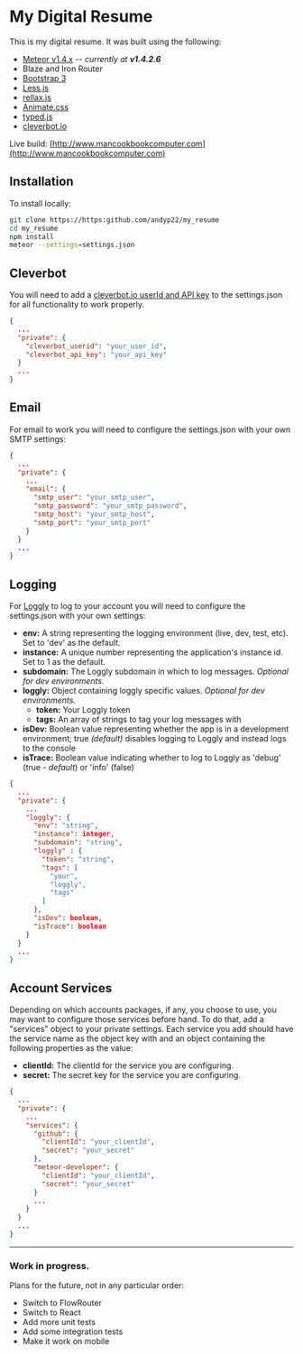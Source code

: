 # My Digital Resume
This is my digital resume. It was built using the following:
 - [Meteor v1.4.x](https://www.meteor.com) -- *currently at __v1.4.2.6__*
 - Blaze and Iron Router
 - [Bootstrap 3](http://getbootstrap.com)
 - [Less.js](http://lesscss.org)
 - [rellax.js](https://github.com/dixonandmoe/rellax)
 - [Animate.css](https://daneden.github.io/animate.css/)
 - [typed.js](https://github.com/mattboldt/typed.js/)
 - [cleverbot.io](https://cleverbot.io)

Live build: [http://www.mancookbookcomputer.com](http://www.mancookbookcomputer.com)

## Installation
To install locally:
```bash
git clone https://https:github.com/andyp22/my_resume
cd my_resume
npm install
meteor --settings=settings.json
```

## Cleverbot
You will need to add a [cleverbot.io userId and API key](https://cleverbot.io/keys) to the settings.json for all functionality to work properly.
```json
{
  ...
  "private": {
    "cleverbot_userid": "your_user_id",
    "cleverbot_api_key": "your_api_key"
  } 
  ...
}
```

## Email
For email to work you will need to configure the settings.json with your own SMTP settings:
```json
{
  ...
  "private": {
    ...
    "email": {
      "smtp_user": "your_smtp_user",
      "smtp_password": "your_smtp_password",
      "smtp_host": "your_smtp_host",
      "smtp_port": "your_smtp_port"
    }
  }
  ...
}
```

## Logging
For [Loggly](http://loggly.com) to log to your account you will need to configure the settings.json with your own settings:
 - **env:** A string representing the logging environment (live, dev, test, etc). Set to 'dev' as the default.
 - **instance:** A unique number representing the application's instance id. Set to 1 as the default.
 - **subdomain:** The Loggly subdomain in which to log messages. *Optional for dev environments.*
 - **loggly:** Object containing loggly specific values. *Optional for dev environments.*
   - **token:** Your Loggly token
   - **tags:** An array of strings to tag your log messages with
 - **isDev:** Boolean value representing whether the app is in a development environment; true *(default)* disables logging to Loggly and instead logs to the console
 - **isTrace:** Boolean value indicating whether to log to Loggly as 'debug' (true - *default*) or 'info' (false)
 
```json
{
  ...
  "private": {
    ...
    "loggly": {
      "env": "string",
      "instance": integer,
      "subdomain": "string",
      "loggly" : {
        "token": "string",
        "tags": [
          "your",
          "loggly",
          "tags"
        ]
      },
      "isDev": boolean,
      "isTrace": boolean
    }
  }
  ...
}
```

## Account Services
Depending on which accounts packages, if any, you choose to use, you may want to configure 
those services before hand. To do that, add a "services" object to your private settings. 
Each service you add should have the service name as the object key with and an object containing
the following properties as the value:
 - **clientId:** The clientId for the service you are configuring.
 - **secret:** The secret key for the service you are configuring.

```json
{
  ...
  "private": {
    ...
    "services": {
      "github": {
        "clientId": "your_clientId",
        "secret": "your_secret"
      },
      "meteor-developer": {
        "clientId": "your_clientId",
        "secret": "your_secret"
      }
      ...
    }
  }
  ...
}
```

***
### Work in progress.
Plans for the future, not in any particular order:
 - Switch to FlowRouter
 - Switch to React
 - Add more unit tests
 - Add some integration tests
 - Make it work on mobile

